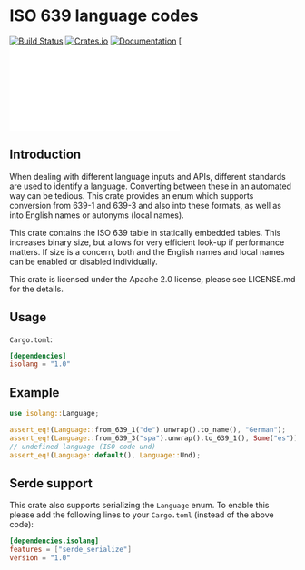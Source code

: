 # ISO 639 language codes

[![Build Status](https://github.com/humenda/isolang-rs/workflows/CI/badge.svg)](https://github.com/humenda/isolang-rs/actions?query=workflow%3ACI)
[![Crates.io](https://img.shields.io/crates/v/isolang)](https://crates.io/crates/isolang)
[![Documentation](https://img.shields.io/docsrs/isolang)](https://docs.rs/isolang)
[![Licence](LICENCE.md)

Introduction
------------

When dealing with different language inputs and APIs, different standards are used to identify
a language. Converting between these in an automated way can be tedious. This crate provides an
enum which supports conversion from 639-1 and 639-3 and also into these formats, as well as
into English names or autonyms (local names).

This crate contains the ISO 639 table in statically embedded tables. This
increases binary size, but allows for very efficient look-up if performance
matters. If size is a concern, both and the English names and local names can be
enabled or disabled individually.

This crate is licensed under the Apache 2.0 license, please see LICENSE.md for
the details.

Usage
-----

`Cargo.toml`:

```toml
[dependencies]
isolang = "1.0"
```

Example
-------

```rust
use isolang::Language;

assert_eq!(Language::from_639_1("de").unwrap().to_name(), "German");
assert_eq!(Language::from_639_3("spa").unwrap().to_639_1(), Some("es"));
// undefined language (ISO code und)
assert_eq!(Language::default(), Language::Und);
```

Serde support
-------------

This crate also supports serializing the `Language` enum. To enable this please
add the following lines to your `Cargo.toml` (instead of the above code):

```toml
[dependencies.isolang]
features = ["serde_serialize"]
version = "1.0"
```
